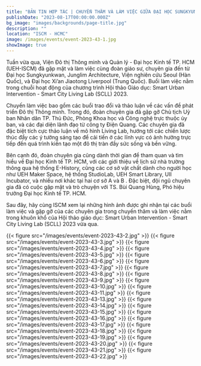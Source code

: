 ```yaml
---
title: "BẢN TIN HỢP TÁC | CHUYẾN THĂM VÀ LÀM VIỆC GIỮA ĐẠI HỌC SUNGKYUNKWAN, ĐẠI HỌC XI’AN JIAOTONG LIVERPOOL, JUNGLIM ARCHITECTURE, VIỆN NGHIÊN CỨU SEOUL, VÀ VIỆN ĐÔ THỊ THÔNG MINH VÀ QUẢN LÝ - ĐẠI HỌC KINH TẾ THÀNH PHỐ HỒ CHÍ MINH"
publishDate: "2023-08-17T00:00:00.000Z"
bg_image: "images/backgrounds/page-title.jpg"
description: "" 
location: "ISCM - HCMC"
image: /images/events/event-2023-43-1.jpg
showImage: true
---
```


Tuần vừa qua, Viện Đô thị Thông minh và Quản lý - Đại học Kinh tế TP. HCM (UEH-ISCM) đã gặp mặt và làm việc cùng đoàn giáo sư, chuyên gia đến từ Đại học Sungkyunkwan, Junglim Architecture, Viện nghiên cứu Seoul (Hàn Quốc), và Đại học Xi’an Jiaotong Liverpool (Trung Quốc). Buổi làm việc nằm trong chuỗi hoạt động của chương trình Hội thảo Giáo dục: Smart Urban Intervention - Smart City Living Lab (SCLL) 2023.

Chuyến làm việc bao gồm các buổi trao đổi và thảo luận về các vấn đề phát triển Đô thị Thông minh. Trong đó, đoàn chuyên gia đã gặp gỡ Chủ tịch Uỷ ban Nhân dân TP. Thủ Đức, Phòng Khoa học và Công nghệ trực thuộc ủy ban, và các đại diện lãnh đạo từ công ty Điện Quang. Các chuyên gia đã đặc biệt tích cực thảo luận về mô hình Living Lab, hướng tới các chiến lược thúc đẩy các ý tưởng sáng tạo để cải tiến ở các lĩnh vực có ảnh hưởng trực tiếp đến quá trình kiến tạo một đô thị tràn đầy sức sống và bền vững.

Bên cạnh đó, đoàn chuyên gia cũng dành thời gian để tham quan và tìm hiểu về Đại học Kinh tế TP. HCM, với các giới thiệu về lịch sử nhà trường thông qua hệ thống E-History, cũng các cơ sở vật chất dành cho người học như UEH Maker Space, hệ thống StudioLab, UEH Smart Library, UII Incubator, và nhiều nơi khác tại hai cơ sở A và B . Đặc biệt, đội ngũ chuyên gia đã có cuộc gặp mặt và trò chuyện với TS. Bùi Quang Hùng, Phó hiệu trưởng Đại học Kinh tế TP. HCM.

Sau đây, hãy cùng ISCM xem lại những hình ảnh được ghi nhận tại các buổi làm việc và gặp gỡ của các chuyên gia trong chuyến thăm và làm việc nằm trong khuôn khổ của Hội thảo giáo dục: Smart Urban Intervention - Smart City Living Lab (SCLL) 2023 vừa qua.

{{< figure src="/images/events/event-2023-43-2.jpg" >}} 
{{< figure src="/images/events/event-2023-43-3.jpg" >}} 
{{< figure src="/images/events/event-2023-43-4.jpg" >}} 
{{< figure src="/images/events/event-2023-43-5.jpg" >}} 
{{< figure src="/images/events/event-2023-43-6.jpg" >}} 
{{< figure src="/images/events/event-2023-43-7.jpg" >}} 
{{< figure src="/images/events/event-2023-43-8.jpg" >}} 
{{< figure src="/images/events/event-2023-43-9.jpg" >}} 
{{< figure src="/images/events/event-2023-43-10.jpg" >}} 
{{< figure src="/images/events/event-2023-43-11.jpg" >}} 
{{< figure src="/images/events/event-2023-43-13.jpg" >}} 
{{< figure src="/images/events/event-2023-43-14.jpg" >}} 
{{< figure src="/images/events/event-2023-43-15.jpg" >}} 
{{< figure src="/images/events/event-2023-43-16.jpg" >}} 
{{< figure src="/images/events/event-2023-43-17.jpg" >}} 
{{< figure src="/images/events/event-2023-43-18.jpg" >}} 
{{< figure src="/images/events/event-2023-43-19.jpg" >}} 
{{< figure src="/images/events/event-2023-43-20.jpg" >}} 
{{< figure src="/images/events/event-2023-43-21.jpg" >}} 
{{< figure src="/images/events/event-2023-43-22.jpg" >}} 


